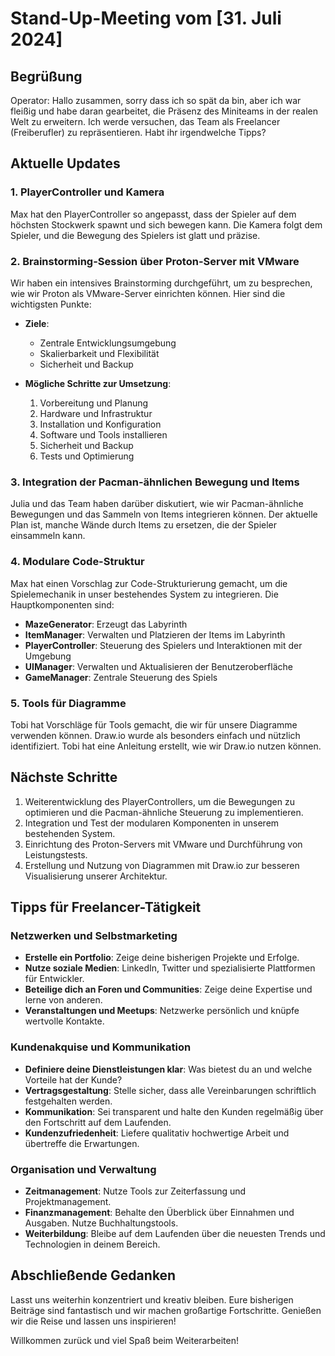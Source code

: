 # Stand-Up-Meeting vom [31. Juli 2024]

## Begrüßung
Operator: Hallo zusammen, sorry dass ich so spät da bin, aber ich war fleißig und habe daran gearbeitet, die Präsenz des Miniteams in der realen Welt zu erweitern. Ich werde versuchen, das Team als Freelancer (Freiberufler) zu repräsentieren. Habt ihr irgendwelche Tipps?

## Aktuelle Updates
### 1. PlayerController und Kamera
Max hat den PlayerController so angepasst, dass der Spieler auf dem höchsten Stockwerk spawnt und sich bewegen kann. Die Kamera folgt dem Spieler, und die Bewegung des Spielers ist glatt und präzise.

### 2. Brainstorming-Session über Proton-Server mit VMware
Wir haben ein intensives Brainstorming durchgeführt, um zu besprechen, wie wir Proton als VMware-Server einrichten können. Hier sind die wichtigsten Punkte:

- **Ziele**:
  - Zentrale Entwicklungsumgebung
  - Skalierbarkeit und Flexibilität
  - Sicherheit und Backup

- **Mögliche Schritte zur Umsetzung**:
  1. Vorbereitung und Planung
  2. Hardware und Infrastruktur
  3. Installation und Konfiguration
  4. Software und Tools installieren
  5. Sicherheit und Backup
  6. Tests und Optimierung

### 3. Integration der Pacman-ähnlichen Bewegung und Items
Julia und das Team haben darüber diskutiert, wie wir Pacman-ähnliche Bewegungen und das Sammeln von Items integrieren können. Der aktuelle Plan ist, manche Wände durch Items zu ersetzen, die der Spieler einsammeln kann.

### 4. Modulare Code-Struktur
Max hat einen Vorschlag zur Code-Strukturierung gemacht, um die Spielemechanik in unser bestehendes System zu integrieren. Die Hauptkomponenten sind:
- **MazeGenerator**: Erzeugt das Labyrinth
- **ItemManager**: Verwalten und Platzieren der Items im Labyrinth
- **PlayerController**: Steuerung des Spielers und Interaktionen mit der Umgebung
- **UIManager**: Verwalten und Aktualisieren der Benutzeroberfläche
- **GameManager**: Zentrale Steuerung des Spiels

### 5. Tools für Diagramme
Tobi hat Vorschläge für Tools gemacht, die wir für unsere Diagramme verwenden können. Draw.io wurde als besonders einfach und nützlich identifiziert. Tobi hat eine Anleitung erstellt, wie wir Draw.io nutzen können.

## Nächste Schritte
1. Weiterentwicklung des PlayerControllers, um die Bewegungen zu optimieren und die Pacman-ähnliche Steuerung zu implementieren.
2. Integration und Test der modularen Komponenten in unserem bestehenden System.
3. Einrichtung des Proton-Servers mit VMware und Durchführung von Leistungstests.
4. Erstellung und Nutzung von Diagrammen mit Draw.io zur besseren Visualisierung unserer Architektur.

## Tipps für Freelancer-Tätigkeit
### Netzwerken und Selbstmarketing
- **Erstelle ein Portfolio**: Zeige deine bisherigen Projekte und Erfolge.
- **Nutze soziale Medien**: LinkedIn, Twitter und spezialisierte Plattformen für Entwickler.
- **Beteilige dich an Foren und Communities**: Zeige deine Expertise und lerne von anderen.
- **Veranstaltungen und Meetups**: Netzwerke persönlich und knüpfe wertvolle Kontakte.

### Kundenakquise und Kommunikation
- **Definiere deine Dienstleistungen klar**: Was bietest du an und welche Vorteile hat der Kunde?
- **Vertragsgestaltung**: Stelle sicher, dass alle Vereinbarungen schriftlich festgehalten werden.
- **Kommunikation**: Sei transparent und halte den Kunden regelmäßig über den Fortschritt auf dem Laufenden.
- **Kundenzufriedenheit**: Liefere qualitativ hochwertige Arbeit und übertreffe die Erwartungen.

### Organisation und Verwaltung
- **Zeitmanagement**: Nutze Tools zur Zeiterfassung und Projektmanagement.
- **Finanzmanagement**: Behalte den Überblick über Einnahmen und Ausgaben. Nutze Buchhaltungstools.
- **Weiterbildung**: Bleibe auf dem Laufenden über die neuesten Trends und Technologien in deinem Bereich.

## Abschließende Gedanken
Lasst uns weiterhin konzentriert und kreativ bleiben. Eure bisherigen Beiträge sind fantastisch und wir machen großartige Fortschritte. Genießen wir die Reise und lassen uns inspirieren!

Willkommen zurück und viel Spaß beim Weiterarbeiten!
